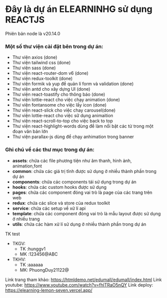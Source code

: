 # Đây là dự án ELEARNINHG  sử dụng REACTJS 

Phiên bản node là v20.14.0

### Một số thư viện cài đặt bên trong dự án:
  - Thư viện axios (done)
  - Thư viện tailwind css (done)
  - Thư viện sass (done)
  - Thư viện react-router-dom v6 (done)
  - Thư viện redux-toolkit (done)
  - Thư viện formik và yup để quản lí form và validation (done)
  - Thư viện antd cho xây dựng UI (done)
  - Thư viện react-toastify cho thông báo  (done)
  - Thư viện lottie-react cho việc chạy animation (done)
  - Thư viện fontansome cho việc lấy icon  (done)
  - Thư viện react-slick cho việc chay carousel(done)
  - Thư viện lottie-react cho việc sữ dụng animaition
  - Thư viện react-scroll-to-top cho việc back to top
  - Thư viện react-highlight-words dùng để làm nổi bật các từ trong một đoạn văn bản lớn
  - Thư viện parallax-js dùng để chạy anhimation trong banner

### Ghi chú về các thư mục trong dự án:
- **assets**: chứa các file phương tiện như âm thanh, hình ảnh, animation,font
- **common**: chứa các giá trị tĩnh được sử dụng ở nhiều thành phần trong dự án
- **components**: chứa các components tái sử dụng trong dự án
- **hooks**: chứa các custom hooks được sử dụng
- **pages**: chứa các component đóng vai trò là page của các trang trên web
- **redux**: chứa các slice và store của redux toolkit
- **service**: chứa các setup về xử lí api
- **template**: chứa các component đóng vai trò là mẫu layout được sử dụng ở nhiều trang
- **utils**: chứa các hàm xử lí sử dụng ở nhiều thành phần trong dự án

TK test
- TKGV:
  - TK :hunggv1
  - MK :123456@ABC
- TKHV:
  - TK :aaaaaa
  - MK: PhuongDuy21122@

Link trang tham khảo: https://htmldemo.net/edumall/edumall/index.html
Link youtube: https://www.youtube.com/watch?v=fhlTRaO5nQY
Link deploy: https://elearning-lemon-seven.vercel.app/





